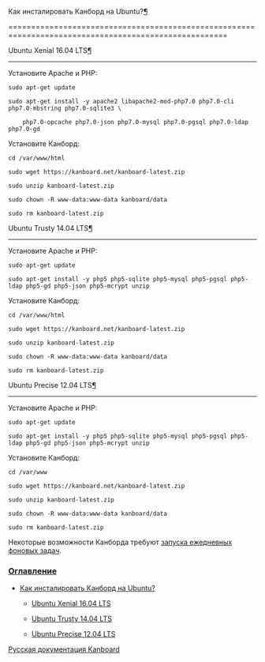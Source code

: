 Как инсталировать Канборд на Ubuntu?[¶](#how-to-install-kanboard-on-ubuntu "Ссылка на этот заголовок")

======================================================================================================



Ubuntu Xenial 16.04 LTS[¶](#ubuntu-xenial-16-04-lts "Ссылка на этот заголовок")

-------------------------------------------------------------------------------



Установите Apache и PHP:



    sudo apt-get update

    sudo apt-get install -y apache2 libapache2-mod-php7.0 php7.0-cli php7.0-mbstring php7.0-sqlite3 \

        php7.0-opcache php7.0-json php7.0-mysql php7.0-pgsql php7.0-ldap php7.0-gd



Установите Канборд:



    cd /var/www/html

    sudo wget https://kanboard.net/kanboard-latest.zip

    sudo unzip kanboard-latest.zip

    sudo chown -R www-data:www-data kanboard/data

    sudo rm kanboard-latest.zip



Ubuntu Trusty 14.04 LTS[¶](#ubuntu-trusty-14-04-lts "Ссылка на этот заголовок")

-------------------------------------------------------------------------------



Установите Apache и PHP:



    sudo apt-get update

    sudo apt-get install -y php5 php5-sqlite php5-mysql php5-pgsql php5-ldap php5-gd php5-json php5-mcrypt unzip



Установите Канборд:



    cd /var/www/html

    sudo wget https://kanboard.net/kanboard-latest.zip

    sudo unzip kanboard-latest.zip

    sudo chown -R www-data:www-data kanboard/data

    sudo rm kanboard-latest.zip



Ubuntu Precise 12.04 LTS[¶](#ubuntu-precise-12-04-lts "Ссылка на этот заголовок")

---------------------------------------------------------------------------------



Установите Apache и PHP:



    sudo apt-get update

    sudo apt-get install -y php5 php5-sqlite php5-mysql php5-pgsql php5-ldap php5-gd php5-json php5-mcrypt unzip



Установите Канборд:



    cd /var/www

    sudo wget https://kanboard.net/kanboard-latest.zip

    sudo unzip kanboard-latest.zip

    sudo chown -R www-data:www-data kanboard/data

    sudo rm kanboard-latest.zip



Некоторые возможности Канборда требуют [запуска ежедневных фоновых задач](cronjob.markdown).



### [Оглавление](index.markdown)



-   [Как инсталировать Канборд на Ubuntu?](#)

    -   [Ubuntu Xenial 16.04 LTS](#ubuntu-xenial-16-04-lts)

    -   [Ubuntu Trusty 14.04 LTS](#ubuntu-trusty-14-04-lts)

    -   [Ubuntu Precise 12.04 LTS](#ubuntu-precise-12-04-lts)



 



 



 



 



 



 



[Русская документация Kanboard](http://kanboard.ru/doc/)

